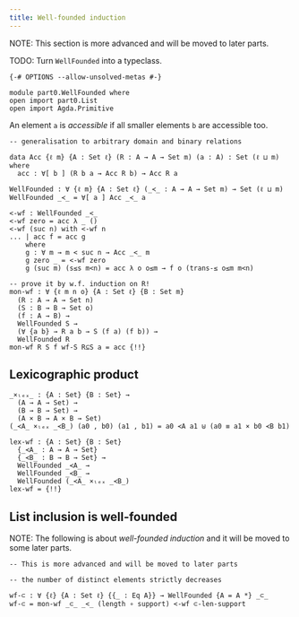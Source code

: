 ```yaml
---
title: Well-founded induction
---
```


NOTE: This section is more advanced and will be moved to later parts.

TODO: Turn `WellFounded` into a typeclass.

```
{-# OPTIONS --allow-unsolved-metas #-}

module part0.WellFounded where
open import part0.List
open import Agda.Primitive
```

An element `a` is *accessible* if all smaller elements `b` are accessible too.

```
-- generalisation to arbitrary domain and binary relations

data Acc {ℓ m} {A : Set ℓ} (R : A → A → Set m) (a : A) : Set (ℓ ⊔ m) where
  acc : ∀[ b ] (R b a → Acc R b) → Acc R a

WellFounded : ∀ {ℓ m} {A : Set ℓ} (_≺_ : A → A → Set m) → Set (ℓ ⊔ m)
WellFounded _≺_ = ∀[ a ] Acc _≺_ a

<-wf : WellFounded _<_
<-wf zero = acc λ _ ()
<-wf (suc n) with <-wf n
... | acc f = acc g
    where
    g : ∀ m → m < suc n → Acc _<_ m
    g zero _ = <-wf zero
    g (suc m) (s≤s m<n) = acc λ o o≤m → f o (trans-≤ o≤m m<n)
```

```
-- prove it by w.f. induction on R!
mon-wf : ∀ {ℓ m n o} {A : Set ℓ} {B : Set m}
  (R : A → A → Set n)
  (S : B → B → Set o)
  (f : A → B) →
  WellFounded S →
  (∀ {a b} → R a b → S (f a) (f b)) →
  WellFounded R
mon-wf R S f wf-S R⊆S a = acc {!!}
```

## Lexicographic product

```
_×ₗₑₓ_ : {A : Set} {B : Set} →
  (A → A → Set) →
  (B → B → Set) →
  (A × B → A × B → Set)
(_≺A_ ×ₗₑₓ _≺B_) (a0 , b0) (a1 , b1) = a0 ≺A a1 ⊎ (a0 ≡ a1 × b0 ≺B b1)

lex-wf : {A : Set} {B : Set}
  {_≺A_ : A → A → Set}
  {_≺B_ : B → B → Set} →
  WellFounded _≺A_ →
  WellFounded _≺B_ →
  WellFounded (_≺A_ ×ₗₑₓ _≺B_) 
lex-wf = {!!}
```



## List inclusion is well-founded

NOTE: The following is about *well-founded induction*
and it will be moved to some later parts.

```
-- This is more advanced and will be moved to later parts

-- the number of distinct elements strictly decreases

wf-⊂ : ∀ {ℓ} {A : Set ℓ} {{_ : Eq A}} → WellFounded {A = A *} _⊂_
wf-⊂ = mon-wf _⊂_ _<_ (length ∘ support) <-wf ⊂-len-support

```

